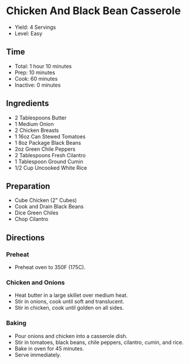 # Chicken And Black Bean Casserole

* Yield: 4 Servings
* Level: Easy

## Time

* Total: 1 hour 10 minutes
* Prep: 10 minutes
* Cook: 60 minutes
* Inactive: 0 minutes


## Ingredients

* 2 Tablespoons Butter
* 1 Medium Onion
* 2 Chicken Breasts
* 1 16oz Can Stewed Tomatoes
* 1 8oz Package Black Beans
* 2oz Green Chile Peppers
* 2 Tablespoons Fresh Cilantro
* 1 Tablespoon Ground Cumin
* 1/2 Cup Uncooked White Rice

## Preparation

* Cube Chicken (2" Cubes)
* Cook and Drain Black Beans
* Dice Green Chiles
* Chop Cilantro

## Directions

### Preheat

* Preheat oven to 350F (175C).

### Chicken and Onions

* Heat butter in a large skillet over medium heat.
* Stir in onions, cook until soft and translucent.
* Stir in chicken, cook until golden on all sides.

### Baking

* Pour onions and chicken into a casserole dish.
* Stir in tomatoes, black beans, chile peppers, cilantro, cumin, and rice.
* Bake in oven for 45 minutes.
* Serve immediately.
